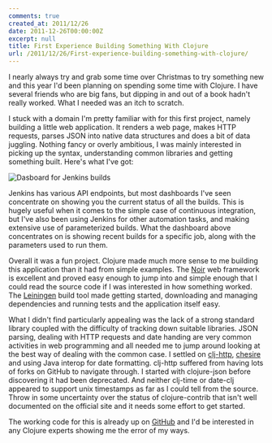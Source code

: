 ```yaml
---
comments: true
created_at: 2011/12/26
date: 2011-12-26T00:00:00Z
excerpt: null
title: First Experience Building Something With Clojure
url: /2011/12/26/First-experience-building-something-with-clojure/
---
```


I nearly always try and grab some time over Christmas to try something new and this year I'd been planning on spending some time with Clojure. I have several friends who are big fans, but dipping in and out of a book hadn't really worked. What I needed was an itch to scratch.

I stuck with a domain I'm pretty familiar with for this first project, namely building a little web application. It renders a web page, makes HTTP requests, parses JSON into native data structures and does a bit of data juggling. Nothing fancy or overly ambitious, I was mainly interested in picking up the syntax, understanding common libraries and getting something built. Here's what I've got:

<img src="http://image-host.appspot.com/i/img?id=agppbWFnZS1ob3N0cg0LEgVJbWFnZRjBuAIM" alt="Dasboard for Jenkins builds"/>

Jenkins has various API endpoints, but most dashboards I've seen concentrate on showing you the current status of all the builds. This is hugely useful when it comes to the simple case of continuous integration, but I've also been using Jenkins for other automation tasks, and making extensive use of parameterized builds. What the dashboard above concentrates on is showing recent builds for a specific job, along with the parameters used to run them.

Overall it was a fun project. Clojure made much more sense to me building this application than it had from simple examples. The [Noir](http://webnoir.org/) web framework is excellent and proved easy enough to jump into and simple enough that I could read the source code if I was interested in how something worked. The [Leiningen](https://github.com/technomancy/leiningen) build tool made getting started, downloading and managing dependencies and running tests and the application itself easy.

What I didn't find particularly appealing was the lack of a strong standard library coupled with the difficulty of tracking down suitable libraries. JSON parsing, dealing with HTTP requests and date handing are very common activities in web programming and all needed me to jump around looking at the best way of dealing with the common case. I settled on [clj-http](https://github.com/dakrone/clj-http), [chesire](https://github.com/dakrone/cheshire) and using Java interop for date formatting. clj-http suffered from having lots of forks on GitHub to navigate through. I started with clojure-json before discovering it had been deprecated. And neither clj-time or date-clj appeared to support unix timestamps as far as I could tell from the source. Throw in some uncertainty over the status of clojure-contrib that isn't well documented on the official site and it needs some effort to get started.

The working code for this is already up on [GitHub](https://github.com/garethr/jenkins-build-list) and I'd be interested in any Clojure experts showing me the error of my ways.

